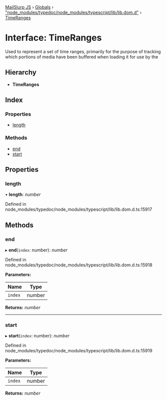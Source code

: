 [MailSlurp JS](../README.md) › [Globals](../globals.md) › ["node_modules/typedoc/node_modules/typescript/lib/lib.dom.d"](../modules/_node_modules_typedoc_node_modules_typescript_lib_lib_dom_d_.md) › [TimeRanges](_node_modules_typedoc_node_modules_typescript_lib_lib_dom_d_.timeranges.md)

# Interface: TimeRanges

Used to represent a set of time ranges, primarily for the purpose of tracking which portions of media have been buffered when loading it for use by the <audio> and <video> elements.

## Hierarchy

* **TimeRanges**

## Index

### Properties

* [length](_node_modules_typedoc_node_modules_typescript_lib_lib_dom_d_.timeranges.md#length)

### Methods

* [end](_node_modules_typedoc_node_modules_typescript_lib_lib_dom_d_.timeranges.md#end)
* [start](_node_modules_typedoc_node_modules_typescript_lib_lib_dom_d_.timeranges.md#start)

## Properties

###  length

• **length**: *number*

Defined in node_modules/typedoc/node_modules/typescript/lib/lib.dom.d.ts:15917

## Methods

###  end

▸ **end**(`index`: number): *number*

Defined in node_modules/typedoc/node_modules/typescript/lib/lib.dom.d.ts:15918

**Parameters:**

Name | Type |
------ | ------ |
`index` | number |

**Returns:** *number*

___

###  start

▸ **start**(`index`: number): *number*

Defined in node_modules/typedoc/node_modules/typescript/lib/lib.dom.d.ts:15919

**Parameters:**

Name | Type |
------ | ------ |
`index` | number |

**Returns:** *number*
